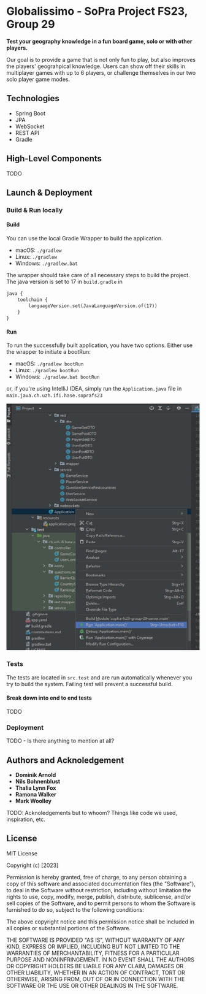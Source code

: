 # Globalissimo - SoPra Project FS23, Group 29

**Test your geography knowledge in a fun board game, solo or with other players.**

Our goal is to provide a game that is not only fun to play, but also improves the players' geograhpical knowledge. Users can show off their skills in multiplayer games with up to 6 players, or challenge themselves in our two solo player game modes.

## Technologies

- Spring Boot
- JPA
- WebSocket
- REST API
- Gradle

## High-Level Components

TODO


## Launch & Deployment

### Build & Run locally

#### Build

You can use the local Gradle Wrapper to build the application.
-   macOS: `./gradlew`
-   Linux: `./gradlew`
-   Windows: `./gradlew.bat`

The wrapper should take care of all necessary steps to build the project. The java version is set to 17 in `build.gradle` in 
```
java {
    toolchain {
        languageVersion.set(JavaLanguageVersion.of(17))
    }
}
```


#### Run

To run the successfully built application, you have two options. Either use the wrapper to initiate a bootRun:
-   macOS: `./gradlew bootRun`
-   Linux: `./gradlew bootRun`
-   Windows: `./gradlew.bat bootRun`

or, if you're using IntelliJ IDEA, simply run the `Application.java` file in `main.java.ch.uzh.ifi.hase.soprafs23`

![Run Application from IDEA](images_readme/run_application.png)

### Tests

The tests are located in `src.test` and are run automatically whenever you try to build the system.
Failing test will prevent a successful build.

#### Break down into end to end tests

TODO

### Deployment

TODO - Is there anything to mention at all?

## Authors and Acknoledgement

- **Dominik Arnold**
- **Nils Bohnenblust**
- **Thalia Lynn Fox**
- **Ramona Walker**
- **Mark Woolley**

TODO: Acknoledgements but to whoom? Things like code we used, inspiration, etc.

## License

MIT License

Copyright (c) [2023]

Permission is hereby granted, free of charge, to any person obtaining a copy
of this software and associated documentation files (the "Software"), to deal
in the Software without restriction, including without limitation the rights
to use, copy, modify, merge, publish, distribute, sublicense, and/or sell
copies of the Software, and to permit persons to whom the Software is
furnished to do so, subject to the following conditions:

The above copyright notice and this permission notice shall be included in all
copies or substantial portions of the Software.

THE SOFTWARE IS PROVIDED "AS IS", WITHOUT WARRANTY OF ANY KIND, EXPRESS OR
IMPLIED, INCLUDING BUT NOT LIMITED TO THE WARRANTIES OF MERCHANTABILITY,
FITNESS FOR A PARTICULAR PURPOSE AND NONINFRINGEMENT. IN NO EVENT SHALL THE
AUTHORS OR COPYRIGHT HOLDERS BE LIABLE FOR ANY CLAIM, DAMAGES OR OTHER
LIABILITY, WHETHER IN AN ACTION OF CONTRACT, TORT OR OTHERWISE, ARISING FROM,
OUT OF OR IN CONNECTION WITH THE SOFTWARE OR THE USE OR OTHER DEALINGS IN THE
SOFTWARE.
